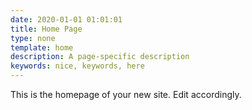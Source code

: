 ```yaml
---
date: 2020-01-01 01:01:01
title: Home Page
type: none
template: home
description: A page-specific description
keywords: nice, keywords, here
---
```


This is the homepage of your new site. Edit accordingly.
